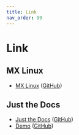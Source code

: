 ```yaml
---
title: Link
nav_order: 99
---
```


# Link


## MX Linux

* [MX Linux](https://mxlinux.org/) ([GitHub](https://github.com/MX-Linux))


## Just the Docs

* [Just the Docs](https://pmarsceill.github.io/just-the-docs/) ([GitHub](https://github.com/pmarsceill/just-the-docs))
* [Demo](https://pmarsceill.github.io/jtd-remote/) ([GitHub](https://github.com/pmarsceill/jtd-remote))



